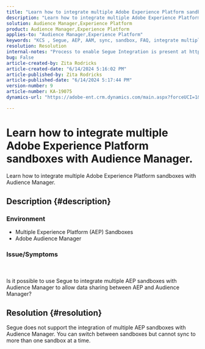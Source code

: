 ```yaml
---
title: "Learn how to integrate multiple Adobe Experience Platform sandboxes with Audience Manager."
description: "Learn how to integrate multiple Adobe Experience Platform sandboxes with Audience Manager."
solution: Audience Manager,Experience Platform
product: Audience Manager,Experience Platform
applies-to: "Audience Manager,Experience Platform"
keywords: "KCS , Segue, AEP, AAM, sync, sandbox, FAQ, integrate multiple Experience Platform sandboxes, Adobe Audience Manager, Adobe Experience Platform"
resolution: Resolution
internal-notes: "Process to enable Segue Integration is present at https://wiki.corp.adobe.com/pages/viewpage.action?spaceKey=supportdelivery&title=AEP+Segments+not+Populating+in+AAM internal link."
bug: False
article-created-by: Zita Rodricks
article-created-date: "6/14/2024 5:16:02 PM"
article-published-by: Zita Rodricks
article-published-date: "6/14/2024 5:17:44 PM"
version-number: 9
article-number: KA-19075
dynamics-url: "https://adobe-ent.crm.dynamics.com/main.aspx?forceUCI=1&pagetype=entityrecord&etn=knowledgearticle&id=1358b2c2-712a-ef11-840a-002248084fbb"

---
```

# Learn how to integrate multiple Adobe Experience Platform sandboxes with Audience Manager.


Learn how to integrate multiple Adobe Experience Platform sandboxes with Audience Manager.

## Description {#description}


### <b>Environment</b>

- Multiple Experience Platform (AEP) Sandboxes
- Adobe Audience Manager


### <b>Issue/Symptoms</b>
<br><br>Is it possible to use Segue to integrate multiple AEP sandboxes with Audience Manager to allow data sharing between AEP and Audience Manager?



## Resolution {#resolution}


Segue does not support the integration of multiple AEP sandboxes with Audience Manager. You can switch between sandboxes but cannot sync to more than one sandbox at a time.


